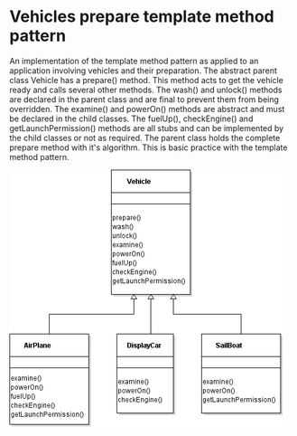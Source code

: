 Vehicles prepare template method pattern
========================================

An implementation of the template method pattern as applied to an application involving vehicles and their preparation.  The abstract
parent class Vehicle has a prepare() method.  This method acts to get the vehicle ready and calls several other methods.  The wash() 
and unlock() methods are declared in the parent class and are final to prevent them from being overridden.  The examine() and powerOn()
methods are abstract and must be declared in the child classes.  The fuelUp(), checkEngine() and getLaunchPermission() methods are all 
stubs and can be implemented by the child classes or not as required.  The parent class holds the complete prepare method with it's 
algorithm.  This is basic practice with the template method pattern.

![UML diagram of project](https://github.com/cugamer/dp_template_method_vehicles/blob/master/dp_template_method_vehicles/dp_template_method_vehicles.png)
